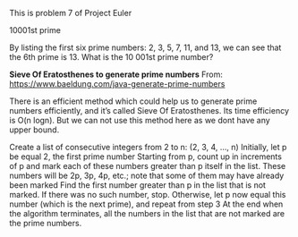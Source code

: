 

This is problem 7 of Project Euler

10001st prime

By listing the first six prime numbers: 2, 3, 5, 7, 11, and 13, we can see that the 6th prime is 13.
What is the 10 001st prime number?



<b>Sieve Of Eratosthenes to generate prime numbers</b>
From: https://www.baeldung.com/java-generate-prime-numbers

There is an efficient method which could help us to generate prime numbers efficiently, and it’s called Sieve Of Eratosthenes. Its time efficiency is O(n logn).
But we can not use this method here as we dont have any upper bound.

Create a list of consecutive integers from 2 to n: (2, 3, 4, …, n)
Initially, let p be equal 2, the first prime number
Starting from p, count up in increments of p and mark each of these numbers greater than p itself in the list. These numbers will be 2p, 3p, 4p, etc.; note that some of them may have already been marked
Find the first number greater than p in the list that is not marked. If there was no such number, stop. Otherwise, let p now equal this number (which is the next prime), and repeat from step 3
At the end when the algorithm terminates, all the numbers in the list that are not marked are the prime numbers.